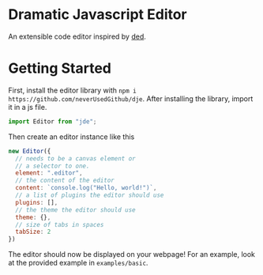 
# Dramatic Javascript Editor
An extensible code editor inspired by [ded](https://github.com/tsoding/ded).

# Getting Started
First, install the editor library with `npm i https://github.com/neverUsedGithub/dje`. After installing the library, import it in a js file.
```js
import Editor from "jde";
```
Then create an editor instance like this
```js
new Editor({
  // needs to be a canvas element or
  // a selector to one.
  element: ".editor",
  // the content of the editor
  content: `console.log("Hello, world!")`,
  // a list of plugins the editor should use
  plugins: [],
  // the theme the editor should use
  theme: {},
  // size of tabs in spaces
  tabSize: 2
})
```
The editor should now be displayed on your webpage! For an example, look at the provided example in `examples/basic`.